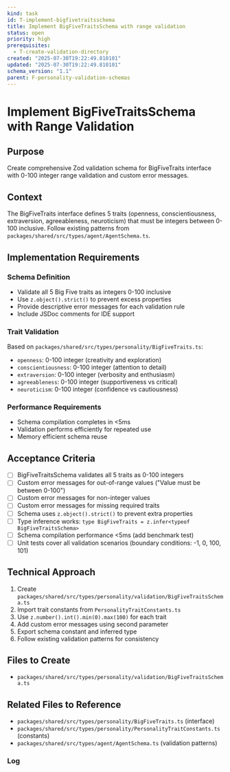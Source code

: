 ```yaml
---
kind: task
id: T-implement-bigfivetraitsschema
title: Implement BigFiveTraitsSchema with range validation
status: open
priority: high
prerequisites:
  - T-create-validation-directory
created: "2025-07-30T19:22:49.810101"
updated: "2025-07-30T19:22:49.810101"
schema_version: "1.1"
parent: F-personality-validation-schemas
---
```


# Implement BigFiveTraitsSchema with Range Validation

## Purpose

Create comprehensive Zod validation schema for BigFiveTraits interface with 0-100 integer range validation and custom error messages.

## Context

The BigFiveTraits interface defines 5 traits (openness, conscientiousness, extraversion, agreeableness, neuroticism) that must be integers between 0-100 inclusive. Follow existing patterns from `packages/shared/src/types/agent/AgentSchema.ts`.

## Implementation Requirements

### Schema Definition

- Validate all 5 Big Five traits as integers 0-100 inclusive
- Use `z.object().strict()` to prevent excess properties
- Provide descriptive error messages for each validation rule
- Include JSDoc comments for IDE support

### Trait Validation

Based on `packages/shared/src/types/personality/BigFiveTraits.ts`:

- `openness`: 0-100 integer (creativity and exploration)
- `conscientiousness`: 0-100 integer (attention to detail)
- `extraversion`: 0-100 integer (verbosity and enthusiasm)
- `agreeableness`: 0-100 integer (supportiveness vs critical)
- `neuroticism`: 0-100 integer (confidence vs cautiousness)

### Performance Requirements

- Schema compilation completes in <5ms
- Validation performs efficiently for repeated use
- Memory efficient schema reuse

## Acceptance Criteria

- [ ] BigFiveTraitsSchema validates all 5 traits as 0-100 integers
- [ ] Custom error messages for out-of-range values ("Value must be between 0-100")
- [ ] Custom error messages for non-integer values
- [ ] Custom error messages for missing required traits
- [ ] Schema uses `z.object().strict()` to prevent extra properties
- [ ] Type inference works: `type BigFiveTraits = z.infer<typeof BigFiveTraitsSchema>`
- [ ] Schema compilation performance <5ms (add benchmark test)
- [ ] Unit tests cover all validation scenarios (boundary conditions: -1, 0, 100, 101)

## Technical Approach

1. Create `packages/shared/src/types/personality/validation/BigFiveTraitsSchema.ts`
2. Import trait constants from `PersonalityTraitConstants.ts`
3. Use `z.number().int().min(0).max(100)` for each trait
4. Add custom error messages using second parameter
5. Export schema constant and inferred type
6. Follow existing validation patterns for consistency

## Files to Create

- `packages/shared/src/types/personality/validation/BigFiveTraitsSchema.ts`

## Related Files to Reference

- `packages/shared/src/types/personality/BigFiveTraits.ts` (interface)
- `packages/shared/src/types/personality/PersonalityTraitConstants.ts` (constants)
- `packages/shared/src/types/agent/AgentSchema.ts` (validation patterns)

### Log
